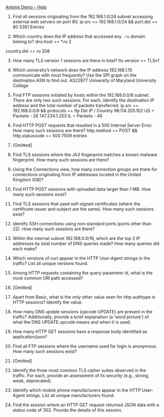 
[Arkime Demo - Help](https://demo.arkime.com/help?date=-1&exp=asn.dst#sessions)


1. Find all sessions originating from the 192.168.1.0/24 subnet accessing external web servers on port 80.
ip.src == 192.168.1.0/24 && port.dst == 80
5361 Entries

2. Which country does the IP address that accessed any `.ru` domain belong to?
dns.host == *.ru
2

country.dst == ru
208

3. How many TLS version 1 sessions are there in total?
tls.version == TLSv1

4. Which university’s network does the IP address 192.168.1.10 communicate with most frequently? Use the SPI graph on the destination ASN to find out.
AS22877 University of Maryland University College

5. Find FTP sessions initiated by hosts within the 192.168.0.0/8 subnet. There are only two such sessions. For each, identify the destination IP address and the total number of packets transferred.
ip.src == 192.168.0.0/8 && protocols == ftp
Dst IP / Country 
98.114.205.102 US = Packets - 26
147.234.1.253 IL = Packets - 46

6. Find HTTP POST requests that resulted in a 500 Internal Server Error. How many such sessions are there?
http.method == POST && http.statuscode == 500 
7509 entries

7. [Omitted]
8. Find TLS sessions where the JA3 fingerprint matches a known malware fingerprint. How many such sessions are there?
9. Using the Connections view, how many connection groups are there for connections originating from IP addresses located in the United Kingdom (GB)?
10. Find HTTP POST sessions with uploaded data larger than 1 MB. How many such sessions exist?
11. Find TLS sessions that used self-signed certificates (where the certificate issuer and subject are the same). How many such sessions exist?
12. Identify SSH connections using non-standard ports (ports other than 22). How many such sessions are there?
13. Within the internal subnet 192.168.0.0/16, which are the top 3 IP addresses by total number of DNS queries made? How many queries did each make?
14. Which versions of curl appear in the HTTP User-Agent strings in the traffic? List all unique versions found.
15. Among HTTP requests containing the query parameter id, what is the most common URI path accessed?
16. [Omitted]
17. Apart from Basic, what is the only other value seen for http.authtype in HTTP sessions? Identify the value.
18. How many DNS update sessions (opcode UPDATE) are present in the traffic? Additionally, provide a brief explanation (a 'word picture') of what the DNS UPDATE opcode means and when it is used.
19. How many HTTP GET sessions have a response body identified as application/json?
20. Find all FTP sessions where the username used for login is anonymous. How many such sessions exist?
21. [Omitted]
22. Identify the three most common TLS cipher suites observed in the traffic. For each, provide an assessment of its security (e.g., strong, weak, deprecated).
23. Identify which mobile phone manufacturers appear in the HTTP User-Agent strings. List all unique manufacturers found.
24. Find the session where an HTTP GET request returned JSON data with a status code of 302. Provide the details of this session.